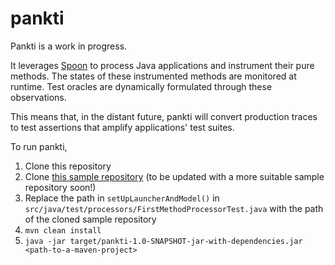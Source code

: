 # pankti

Pankti is a work in progress.

It leverages [Spoon](http://spoon.gforge.inria.fr/index.html) to process Java applications and instrument their pure methods. The states of these instrumented methods are monitored at runtime. Test oracles are dynamically formulated through these observations.

This means that, in the distant future, pankti will convert production traces to test assertions that amplify applications' test suites.

To run pankti,

1. Clone this repository
2. Clone [this sample repository](https://github.com/Deee92/spoon-dog) (to be updated with a more suitable sample repository soon!)
3. Replace the path in `setUpLauncherAndModel()` in `src/java/test/processors/FirstMethodProcessorTest.java` with the path of the cloned sample repository
4. `mvn clean install`
5. `java -jar target/pankti-1.0-SNAPSHOT-jar-with-dependencies.jar <path-to-a-maven-project>`

